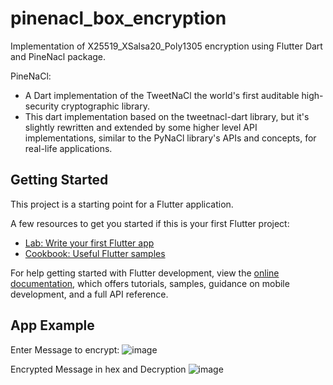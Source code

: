 # pinenacl_box_encryption

Implementation of X25519_XSalsa20_Poly1305 encryption using Flutter Dart and PineNacl package.

PineNaCl:
- A Dart implementation of the TweetNaCl the world's first auditable high-security cryptographic library.
- This dart implementation based on the tweetnacl-dart library, but it's slightly rewritten and extended by some higher level API implementations, similar to the PyNaCl library's APIs and concepts, for real-life applications.

## Getting Started

This project is a starting point for a Flutter application.

A few resources to get you started if this is your first Flutter project:

- [Lab: Write your first Flutter app](https://docs.flutter.dev/get-started/codelab)
- [Cookbook: Useful Flutter samples](https://docs.flutter.dev/cookbook)

For help getting started with Flutter development, view the
[online documentation](https://docs.flutter.dev/), which offers tutorials,
samples, guidance on mobile development, and a full API reference.

## App Example
Enter Message to encrypt:
![image](https://github.com/TYJUN1201/X25519_XSalsa20_Poly1305_Encryption_Dart/assets/105921933/3f0fc803-faf1-4fd1-a26f-a22969a9b825)

Encrypted Message in hex and Decryption
![image](https://github.com/TYJUN1201/X25519_XSalsa20_Poly1305_Encryption_Dart/assets/105921933/4b2f54fd-808b-43dd-97db-9623ba711407)

